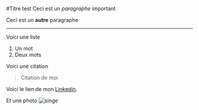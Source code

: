 
#Titre test
Ceci est un *paragraphe* important

Ceci est un **autre** paragraphe

-----------------------------------------------------------

Voici une liste
1. Un mot
2. Deux mots

Voici une citation
> Citation de moi

Voici le lien de mon [Linkedin](https://www.linkedin.com/in/fatiha-chaaouaou-87629aa7/).

Et une photo ![singe](https://parismatch.be/app/uploads/2018/04/Macaca_nigra_self-portrait_large-e1524567086123-1100x715.jpg)